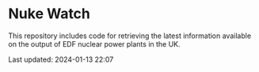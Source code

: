 # Nuke Watch

This repository includes code for retrieving the latest information available on the output of EDF nuclear power plants in the UK.

Last updated: 2024-01-13 22:07